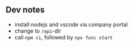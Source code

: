 ## Dev notes

- install nodejs and vscode via company portal
- change to `/api`-dir
- call `npm ci`, followed by `npx func start`
